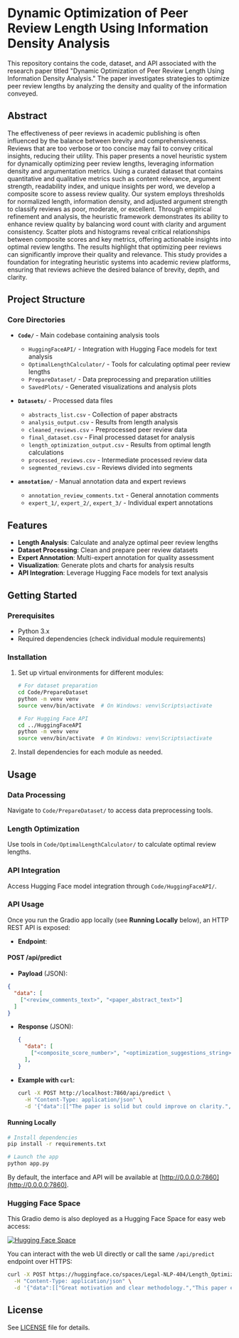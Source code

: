 # Dynamic Optimization of Peer Review Length Using Information Density Analysis

This repository contains the code, dataset, and API associated with the research paper titled "Dynamic Optimization of Peer Review Length Using Information Density Analysis." The paper investigates strategies to optimize peer review lengths by analyzing the density and quality of the information conveyed.

## Abstract

The effectiveness of peer reviews in academic publishing is often influenced by the balance between brevity and comprehensiveness. Reviews that are too verbose or too concise may fail to convey critical insights, reducing their utility. This paper presents a novel heuristic system for dynamically optimizing peer review lengths, leveraging information density and argumentation metrics. Using a curated dataset that contains quantitative and qualitative metrics such as content relevance, argument strength, readability index, and unique insights per word, we develop a composite score to assess review quality. Our system employs thresholds for normalized length, information density, and adjusted argument strength to classify reviews as poor, moderate, or excellent. Through empirical refinement and analysis, the heuristic framework demonstrates its ability to enhance review quality by balancing word count with clarity and argument consistency. Scatter plots and histograms reveal critical relationships between composite scores and key metrics, offering actionable insights into optimal review lengths. The results highlight that optimizing peer reviews can significantly improve their quality and relevance. This study provides a foundation for integrating heuristic systems into academic review platforms, ensuring that reviews achieve the desired balance of brevity, depth, and clarity.

## Project Structure

### Core Directories

- **`Code/`** - Main codebase containing analysis tools
  - `HuggingFaceAPI/` - Integration with Hugging Face models for text analysis
  - `OptimalLengthCalculator/` - Tools for calculating optimal peer review lengths
  - `PrepareDataset/` - Data preprocessing and preparation utilities
  - `SavedPlots/` - Generated visualizations and analysis plots

- **`Datasets/`** - Processed data files
  - `abstracts_list.csv` - Collection of paper abstracts
  - `analysis_output.csv` - Results from length analysis
  - `cleaned_reviews.csv` - Preprocessed peer review data
  - `final_dataset.csv` - Final processed dataset for analysis
  - `length_optimization_output.csv` - Results from optimal length calculations
  - `processed_reviews.csv` - Intermediate processed review data
  - `segmented_reviews.csv` - Reviews divided into segments

- **`annotation/`** - Manual annotation data and expert reviews
  - `annotation_review_comments.txt` - General annotation comments
  - `expert_1/`, `expert_2/`, `expert_3/` - Individual expert annotations

## Features

- **Length Analysis**: Calculate and analyze optimal peer review lengths
- **Dataset Processing**: Clean and prepare peer review datasets
- **Expert Annotation**: Multi-expert annotation for quality assessment
- **Visualization**: Generate plots and charts for analysis results
- **API Integration**: Leverage Hugging Face models for text analysis

## Getting Started

### Prerequisites

- Python 3.x
- Required dependencies (check individual module requirements)

### Installation

1. Set up virtual environments for different modules:
   ```bash
   # For dataset preparation
   cd Code/PrepareDataset
   python -m venv venv
   source venv/bin/activate  # On Windows: venv\Scripts\activate
   
   # For Hugging Face API
   cd ../HuggingFaceAPI
   python -m venv venv
   source venv/bin/activate  # On Windows: venv\Scripts\activate
   ```

2. Install dependencies for each module as needed.

## Usage

### Data Processing
Navigate to `Code/PrepareDataset/` to access data preprocessing tools.

### Length Optimization
Use tools in `Code/OptimalLengthCalculator/` to calculate optimal review lengths.

### API Integration
Access Hugging Face model integration through `Code/HuggingFaceAPI/`.

### API Usage

Once you run the Gradio app locally (see **Running Locally** below), an HTTP REST API is exposed:

- **Endpoint**:  

#### POST /api/predict

- **Payload** (JSON):  
```json
{
  "data": [
    ["<review_comments_text>", "<paper_abstract_text>"]
  ]
}
```

- **Response** (JSON):

  ```json
  {
    "data": [
      ["<composite_score_number>", "<optimization_suggestions_string>"]
    ],
  }
  ```

- **Example with `curl`**:

  ```bash
  curl -X POST http://localhost:7860/api/predict \
    -H "Content-Type: application/json" \
    -d '{"data":[["The paper is solid but could improve on clarity.","This paper explores..."]]}'
  ```

#### Running Locally

```bash
# Install dependencies
pip install -r requirements.txt

# Launch the app
python app.py
```

By default, the interface and API will be available at [http://0.0.0.0:7860](http://0.0.0.0:7860).

### Hugging Face Space

This Gradio demo is also deployed as a Hugging Face Space for easy web access:

[![Hugging Face Space](https://img.shields.io/badge/HuggingFace-Space-blue?logo=huggingface)](https://huggingface.co/spaces/Legal-NLP-404/Length_Optimization_Peer_Review)

You can interact with the web UI directly or call the same `/api/predict` endpoint over HTTPS:

```bash
curl -X POST https://huggingface.co/spaces/Legal-NLP-404/Length_Optimization_Peer_Review \
  -H "Content-Type: application/json" \
  -d '{"data":[["Great motivation and clear methodology.","This paper explores..."]]}'
```

## License

See [LICENSE](LICENSE) file for details.
